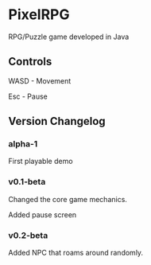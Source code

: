 # PixelRPG
RPG/Puzzle game developed in Java

## Controls
WASD - Movement

Esc - Pause

## Version Changelog
### alpha-1
First playable demo

### v0.1-beta
Changed the core game mechanics.

Added pause screen

### v0.2-beta
Added NPC that roams around randomly.
